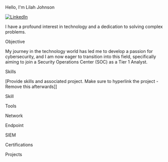 Hello, I'm Lilah Johnson

[![LinkedIn](https://img.shields.io/badge/LinkedIn-0077B5?style=flat&logo=linkedin&logoColor=white)](https://www.linkedin.com/in/lilah-johnson/)

I have a profound interest in technology and a dedication to solving complex problems.

Objective

My journey in the technology world has led me to develop a passion for cybersecurity, and I am now eager to transition into this field, specifically aiming to join a Security Operations Center (SOC) as a Tier 1 Analyst.

Skills

[Provide skills and associated project. Make sure to hyperlink the project - Remove this afterwards]]

Skill	                   

Tools



Network

    
Endpoint

  
SIEM

    
Certifications


Projects
